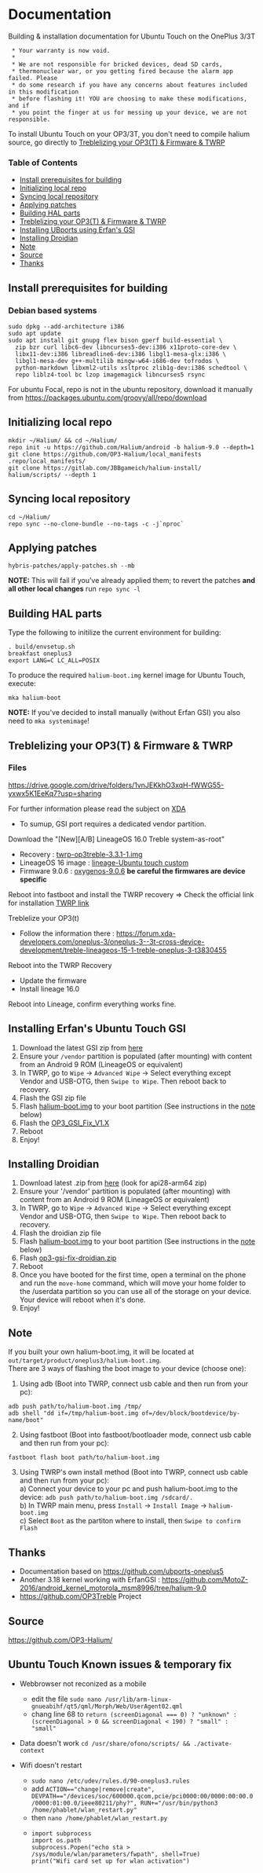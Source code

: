 # Documentation
 Building &amp; installation documentation for Ubuntu Touch on the OnePlus 3/3T

```
 * Your warranty is now void.
 *
 * We are not responsible for bricked devices, dead SD cards,
 * thermonuclear war, or you getting fired because the alarm app failed. Please
 * do some research if you have any concerns about features included in this modification
 * before flashing it! YOU are choosing to make these modifications, and if
 * you point the finger at us for messing up your device, we are not responsible.
```

To install Ubuntu Touch on your OP3/3T, you don't need to compile halium source, go directly to [Treblelizing your OP3(T) & Firmware & TWRP](#treblelizing-your-op3t--firmware--twrp)


### Table of Contents
* [Install prerequisites for building](#install-prerequisites-for-building)
* [Initializing local repo](#initializing-local-repo)
* [Syncing local repository](#syncing-local-repository)
* [Applying patches](#applying-patches)
* [Building HAL parts](#building-hal-parts)
* [Treblelizing your OP3(T) & Firmware & TWRP](#treblelizing-your-op3t--firmware--twrp)
* [Installing UBports using Erfan's GSI](#installing-erfans-ubuntu-touch-gsi)
* [Installing Droidian](#installing-droidian)
* [Note](#note)
* [Source](#source)
* [Thanks](#thanks)

## Install prerequisites for building

### Debian based systems
```
sudo dpkg --add-architecture i386
sudo apt update
sudo apt install git gnupg flex bison gperf build-essential \
  zip bzr curl libc6-dev libncurses5-dev:i386 x11proto-core-dev \
  libx11-dev:i386 libreadline6-dev:i386 libgl1-mesa-glx:i386 \
  libgl1-mesa-dev g++-multilib mingw-w64-i686-dev tofrodos \
  python-markdown libxml2-utils xsltproc zlib1g-dev:i386 schedtool \
  repo liblz4-tool bc lzop imagemagick libncurses5 rsync
```

For ubuntu Focal, repo is not in the ubuntu repository, download it manually from https://packages.ubuntu.com/groovy/all/repo/download

## Initializing local repo
```
mkdir ~/Halium/ && cd ~/Halium/
repo init -u https://github.com/Halium/android -b halium-9.0 --depth=1
git clone https://github.com/OP3-Halium/local_manifests .repo/local_manifests/
git clone https://gitlab.com/JBBgameich/halium-install/ halium/scripts/ --depth 1
```

## Syncing local repository
```
cd ~/Halium/
repo sync --no-clone-bundle --no-tags -c -j`nproc`
```

## Applying patches
```
hybris-patches/apply-patches.sh --mb
```
**NOTE:** This will fail if you've already applied them; to revert the patches **and all other local changes** run `repo sync -l`

## Building HAL parts
Type the following to initilize the current environment for building:
```
. build/envsetup.sh
breakfast oneplus3         
export LANG=C LC_ALL=POSIX
```
To produce the required `halium-boot.img` kernel image for Ubuntu Touch, execute:
```
mka halium-boot
```
**NOTE:** If you've decided to install manually (without Erfan GSI) you also need to `mka systemimage`!

## Treblelizing your OP3(T) & Firmware & TWRP
### Files 
https://drive.google.com/drive/folders/1vnJEKkhO3xqH-fWWG55-yxwx5K1EeKq7?usp=sharing

For further information please read the subject on [XDA](https://forum.xda-developers.com/oneplus-3/oneplus-3--3t-cross-device-development/treble-lineageos-15-1-treble-oneplus-3-t3830455)
 - To sumup, GSI port requires a dedicated vendor partition.

Download the "[New][A/B] LineageOS 16.0 Treble system-as-root"
- Recovery : [twrp-op3treble-3.3.1-1.img](https://mega.nz/folder/UgdQRYSD#8s-_u2HJQZDEqNnFOnejxQ)
- LineageOS 16 image : [lineage-Ubuntu touch custom](https://drive.google.com/drive/folders/1vnJEKkhO3xqH-fWWG55-yxwx5K1EeKq7?usp=sharing)
- Firmware 9.0.6 : [oxygenos-9.0.6](https://github.com/nvertigo/firmware-3t) **be careful the firmwares are device specific**

Reboot into fastboot and install the TWRP recovery => Check the official link for installation [TWRP link](https://twrp.me/oneplus/oneplusthree.html)

Treblelize your OP3(t)
 - Follow the information there : https://forum.xda-developers.com/oneplus-3/oneplus-3--3t-cross-device-development/treble-lineageos-15-1-treble-oneplus-3-t3830455

Reboot into the TWRP Recovery
- Update the firmware
- Install lineage 16.0

Reboot into Lineage, confirm everything works fine.


## Installing Erfan's Ubuntu Touch GSI

1. Download the latest GSI zip from [here](https://mirrors.lolinet.com/firmware/halium/GSI)
2. Ensure your `/vendor` partition is populated (after mounting) with content from an Android 9 ROM (LineageOS or equivalent)
3. In TWRP, go to `Wipe` -> `Advanced Wipe` -> Select everything except Vendor and USB-OTG, then `Swipe to Wipe`. Then reboot back to recovery.
4. Flash the GSI zip file
5. Flash [halium-boot.img](https://github.com/OP3-Halium/Documentation/blob/master/halium-boot.img) to your boot partition (See instructions in the [note](#note) below)
6. Flash the [OP3_GSI_Fix_V1.X](https://drive.google.com/drive/folders/1vnJEKkhO3xqH-fWWG55-yxwx5K1EeKq7?usp=sharing)
7. Reboot
8. Enjoy!


## Installing Droidian

1. Download latest .zip from [here](https://github.com/droidian-images/droidian/releases) (look for api28-arm64 zip)
2. Ensure your '/vendor' partition is populated (after mounting) with content from an Android 9 ROM (LineageOS or equivalent)
3. In TWRP, go to `Wipe` -> `Advanced Wipe` -> Select everything except Vendor and USB-OTG, then `Swipe to Wipe`. Then reboot back to recovery.
4. Flash the droidian zip file
5. Flash [halium-boot.img](https://github.com/OP3-Halium/Documentation/blob/master/halium-boot.img) to your boot partition (See instructions in the [note](#note) below)
6. Flash [op3-gsi-fix-droidian.zip](https://gitlab.com/Bettehem/op3-gsi-fix-droidian/-/jobs/artifacts/main/browse?job=makezip)
7. Reboot
8. Once you have booted for the first time, open a terminal on the phone and run the `move-home` command, which will move your home folder to the /userdata partition so you can use all of the storage on your device. Your device will reboot when it's done.
9. Enjoy!


## Note

If you built your own halium-boot.img, it will be located at `out/target/product/oneplus3/halium-boot.img`.\
There are 3 ways of flashing the boot image to your device (choose one):
1. Using adb (Boot into TWRP, connect usb cable and then run from your pc):
```
adb push path/to/halium-boot.img /tmp/
adb shell "dd if=/tmp/halium-boot.img of=/dev/block/bootdevice/by-name/boot"
```
2. Using fastboot (Boot into fastboot/bootloader mode, connect usb cable and then run from your pc):
```
fastboot flash boot path/to/halium-boot.img
```
3. Using TWRP's own install method (Boot into TWRP, connect usb cable and then run from your pc):\
a) Connect your device to your pc and push halium-boot.img to the device:
`adb push path/to/halium-boot.img /sdcard/.`<br>
b) In TWRP main menu, press `Install` -> `Install Image` -> `halium-boot.img`<br>
c) Select `Boot` as the partiton where to install, then `Swipe to confirm Flash`<br>


## Thanks
- Documentation based on https://github.com/ubports-oneplus5
- Another 3.18 kernel working with ErfanGSI : https://github.com/MotoZ-2016/android_kernel_motorola_msm8996/tree/halium-9.0
- https://github.com/OP3Treble Project

## Source
https://github.com/OP3-Halium/

## Ubuntu Touch Known issues & temporary fix
- Webbrowser not reconized as a mobile 
  -  edit the file ```sudo nano /usr/lib/arm-linux-gnueabihf/qt5/qml/Morph/Web/UserAgent02.qml```
  -  chang line 68 to ``` return (screenDiagonal === 0) ? "unknown" : (screenDiagonal > 0 && screenDiagonal < 190) ? "small" : "small" ```
  
- Data doesn't work 
  ```cd /usr/share/ofono/scripts/ && ./activate-context```
- Wifi doesn't restart
  -  ```sudo nano /etc/udev/rules.d/90-oneplus3.rules```
  -  add   ```ACTION=="change|remove|create", DEVPATH=="/devices/soc/600000.qcom,pcie/pci0000:00/0000:00:00.0/0000:01:00.0/ieee80211/phy?", RUN+="/usr/bin/python3 /home/phablet/wlan_restart.py"```
  -  then   ```nano /home/phablet/wlan_restart.py```
  -  ```#!/usr/bin/python3
     import subprocess
     import os.path
     subprocess.Popen("echo sta > /sys/module/wlan/parameters/fwpath", shell=True)
     print("Wifi card set up for wlan activation")
```
 
